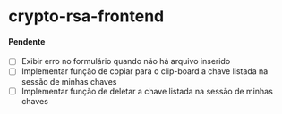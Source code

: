 # crypto-rsa-frontend

#### Pendente
- [ ] Exibir erro no formulário quando não há arquivo inserido
- [ ] Implementar função de copiar para o clip-board a chave listada na sessão de minhas chaves
- [ ] Implementar função de deletar a chave listada na sessão de minhas chaves
